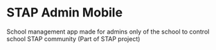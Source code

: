 # STAP Admin Mobile

School management app made for admins only of the school to control school STAP community (Part of STAP project)

